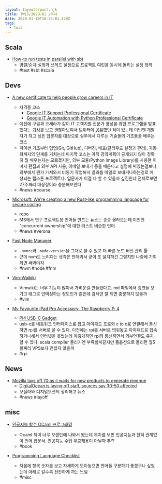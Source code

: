 ```yaml
---
layout: layouts/post.njk
title: TWIS/2020-01 2주차
date: 2020-01-19T16:33:01.420Z
tags:
  - twis
---
```



## Scala
- [How-to run tests in parallel with sbt](http://yannmoisan.com/sbt-parallel-test.html)
	- 병렬/순차 설정과 쓰레드 설정으로 프로젝트 여럿을 동시에 돌리는 설정 정리
	- #test #sbt #scala


## Devs
- [A new certificate to help people grow careers in IT](https://blog.google/outreach-initiatives/grow-with-google/new-certificate-help-people-grow-careers)
	- 자격증 코스
		- [Google IT Support Professional Certificate](https://www.coursera.org/professional-certificates/google-it-support)
		- [Google IT Automation with Python Professional Certificate](https://www.coursera.org/professional-certificates/google-it-automation)
	- 예전에 구글과 코세라가 같이 IT 고객지원 전문가 양성을 위한 프로그램을 발표했다는 [기사](https://techcrunch.com/2018/01/16/google-and-coursera-launch-program-to-train-more-it-support-specialists/)를 보고 괜찮아보여서 트위터에 [공유](https://twitter.com/devthewild/status/953587738380443648)했던 적이 있는데 이번엔 개발자가 되고 싶은 입문자를 대상으로 실무에서 다루는 기술들의 기초들을 배우는 코스
	- 파이썬 기초부터 협업(Git, GitHub), 디버깅, 배포(클라우드 설정과 관리), 자동화까지의 단계를 거치는데 마지막 코스는 아직 강의계획이 공개되지 않아 정확히 뭘 배우는지는 모르겠지만, 외부 모듈(Python Image Library)를 사용한 이미지 편집과 외부 API 사용, 이메일 보내기 등을 배운다고 설명에 써있는걸보니 외부에서 뭔가 가져와서 비동기 작업해서 결과를 메일로 보내거나하는걸로 예상되는 캡스톤 프로젝트다. 입문자가 이걸 다 할 수 있을까 싶긴한데 전체로보면 27주짜리 대장정이라 충분해보인다
	- #news #course

- [Microsoft: We're creating a new Rust-like programming language for secure coding](https://www.zdnet.com/article/microsoft-were-creating-a-new-rust-based-programming-language-for-secure-coding)
	- [repo](https://github.com/microsoft/verona/)
	- MS에서 연구 프로젝트용 언어들 만드는 뉴스는 종종 올라오는데 이번엔 "concurrent ownership"에 대한 러스트 비슷한 언어
	- #news #verona

- [Fast Node Manager](https://github.com/Schniz/fnm)
	- `.nvmrc`와 `.node-version`을 그대로 쓸 수 있고 더 빠른 노드 버전 관리 툴
	- 근데 nvm도 느리다는 생각은 안해봐서 굳이 또 설치하긴 그렇지만 나중에 기회되면 써봐야지
	- #nvm #node #fnm

- [Vim-Waikiki](https://github.com/fcpg/vim-waikiki/)
	- Vimwiki는 너무 기능이 많아서 가벼운걸 만들었다고. md 파일에서 링크들 오가고 태그로 인덱싱하는 정도인거 같은데 검색만 잘 되면 충분하지 않을까
	- #vim

- [My Favourite iPad Pro Accessory: The Raspberry Pi 4](https://www.youtube.com/watch?v=IR6sDcKo3V8)
	- [Pi4 USB-C Gadget](https://www.hardill.me.uk/wordpress/2019/11/02/pi4-usb-c-gadget/)
	- usb-c를 네트워크 인터페이스로 잡고 아이패드 프로와 c to c로 연결해서 통신하면 rpi를 서버로 쓸 수 있다. 이전에는 rpi를 서버로 띄워놓고 아이패드로 접속하거나해서 인터넷을 못썼는데 이렇게하면 rpi와 통신하면서 외부연결도 유지할 수 있다. scala compiler 돌리기엔 부족할꺼같지만 풀옵션으로 돌리면 월5불짜리 VPS보다 괜찮지 않을까
	- #rpi


## News
- [Mozilla lays off 70 as it waits for new products to generate revenue](https://techcrunch.com/2020/01/15/mozilla-lays-off-70-as-it-waits-for-subscription-products-to-generate-revenue/)
	- [DigitalOcean is laying off staff, sources say 30-50 affected](https://techcrunch.com/2020/01/17/digitalocean-layoffs/)
	- 모질라와 디지털오션의 정리해고 뉴스
	- #news #layoff


## misc
- [인공지능 함수 OCaml 프로그래밍](http://www.yes24.com/Product/Goods/86152542)
	- Ocaml 책이 너무 오랜만에 나와서 봤는데 목차를 보면 인공지능과 전혀 관계없이 언어 입문서. 인공지능 수업 부교재용이 아닐까 추측
	- #book

- [Programming Language Checklist](https://famicol.in/language_checklist.html)
	- 처음에 항목 숫자를 보고 자세하게 모아놓으면 언어들 구분하기 좋겠구나 싶었는데 아래로 갈수록 잔잔하게 까는 느낌
	- #misc
